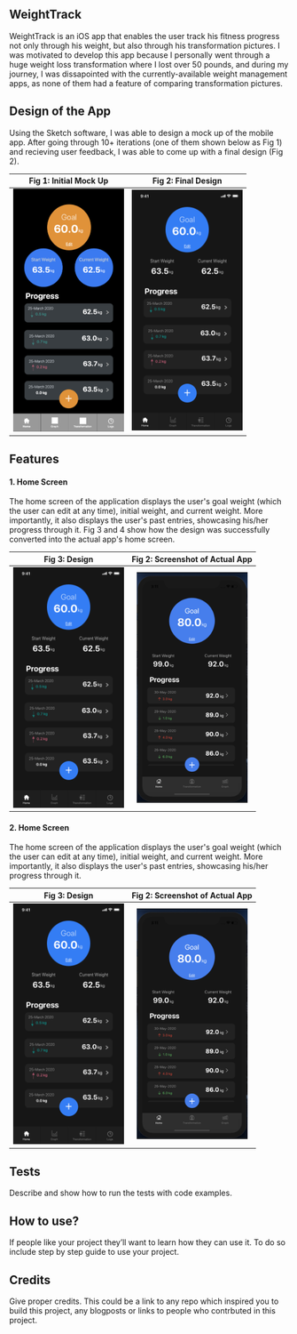 ## WeightTrack
WeightTrack is an iOS app that enables the user track his fitness progress not only through his weight, but also through his transformation pictures. I was motivated to develop this app because I personally went through a huge weight loss transformation where I lost over 50 pounds, and during my journey, I was dissapointed with the currently-available weight management apps, as none of them had a feature of comparing transformation pictures. 

## Design of the App

Using the Sketch software, I was able to design a mock up of the mobile app. After going through 10+ iterations (one of them shown below as Fig 1) and recieving user feedback, I was able to come up with a final design (Fig 2).

Fig 1: Initial Mock Up         |  Fig 2: Final Design
:-------------------------:|:-------------------------:
<img src="/Screenshots/InitialMockUp.png" width=200>  |  <img src="/Screenshots/FinalSketch.png" width=200>


## Features
#### 1. Home Screen
The home screen of the application displays the user's goal weight (which the user can edit at any time), initial weight, and current weight. More importantly, it also displays the user's past entries, showcasing his/her progress through it. Fig 3 and 4 show how the design was successfully converted into the actual app's home screen.

Fig 3: Design        |  Fig 2: Screenshot of Actual App
:-------------------------:|:-------------------------:
<img src="/Screenshots/FinalSketch.png" width=200> | <img src="/Screenshots/iPhoneXHomeScreen.png" width=200>

#### 2. Home Screen
The home screen of the application displays the user's goal weight (which the user can edit at any time), initial weight, and current weight. More importantly, it also displays the user's past entries, showcasing his/her progress through it. 

Fig 3: Design        |  Fig 2: Screenshot of Actual App
:-------------------------:|:-------------------------:
<img src="/Screenshots/FinalSketch.png" width=200> | <img src="/Screenshots/iPhoneXHomeScreen.png" width=200>


## Tests
Describe and show how to run the tests with code examples.

## How to use?
If people like your project they’ll want to learn how they can use it. To do so include step by step guide to use your project.

## Credits
Give proper credits. This could be a link to any repo which inspired you to build this project, any blogposts or links to people who contrbuted in this project. 


